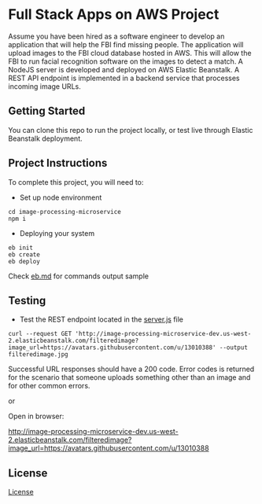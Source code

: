 # Full Stack Apps on AWS Project

Assume you have been hired as a software engineer to develop an application that will help the FBI find missing people.  The application will upload images to the FBI cloud database hosted in AWS. This will allow the FBI to run facial recognition software on the images to detect a match. A NodeJS server is developed and deployed on AWS Elastic Beanstalk. 
A REST API endpoint is implemented in a backend service that processes incoming image URLs.

## Getting Started

You can clone this repo to run the project locally, or test live through Elastic Beanstalk deployment.

## Project Instructions

To complete this project, you will need to:

* Set up node environment
```shell
cd image-processing-microservice
npm i
```

* Deploying your system 
```shell
eb init
eb create
eb deploy
```
Check [eb.md](./eb.md) for commands output sample


## Testing

* Test the REST endpoint located in the [server.js](./image-processing-microservice/server.js) file
```shell
curl --request GET 'http://image-processing-microservice-dev.us-west-2.elasticbeanstalk.com/filteredimage?image_url=https://avatars.githubusercontent.com/u/13010388' --output filteredimage.jpg
```
Successful URL responses should have a 200 code. Error codes is returned for the scenario that someone uploads something other than an image and for other common errors.

or

Open in browser:

http://image-processing-microservice-dev.us-west-2.elasticbeanstalk.com/filteredimage?image_url=https://avatars.githubusercontent.com/u/13010388

## License

[License](LICENSE.txt)
